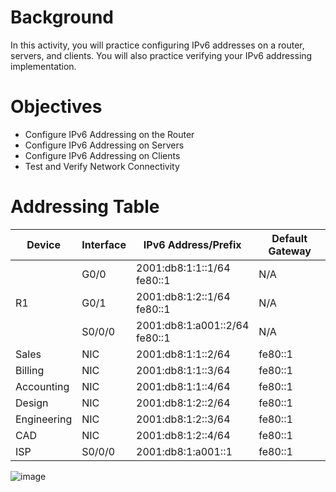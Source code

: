 # Background
In this activity, you will practice configuring IPv6 addresses on a router, servers, and clients. You will also practice verifying your IPv6 addressing implementation.
# Objectives
- Configure IPv6 Addressing on the Router
- Configure IPv6 Addressing on Servers
- Configure IPv6 Addressing on Clients
- Test and Verify Network Connectivity
# Addressing Table
<body>
    <div>
        <table>
            <thead>
                <tr>
                    <th>Device</th>
                    <th>Interface</th>
                    <th>IPv6 Address/Prefix</th>
                    <th>Default Gateway</th>
                </tr>
            </thead>
            <tbody>
                <tr>
                    <td rowspan="3">R1</td>
                    <td><span>G0/0</span></td>
                    <td>
                        <span>2001:db8:1:1::1/64</span><br>
                        <span>fe80::1</span>
                    </td>
                    <td>N/A</td>
                </tr>
                <tr>
                    <td><span>G0/1</span></td>
                    <td>
                        <span>2001:db8:1:2::1/64</span><br>
                        <span>fe80::1</span>
                    </td>
                    <td>N/A</td>
                </tr>
                <tr>
                    <td><span>S0/0/0</span></td>
                    <td>
                        <span>2001:db8:1:a001::2/64</span><br>
                        <span>fe80::1</span>
                    </td>
                    <td>N/A</td>
                </tr>
                <tr>
                    <td>Sales</td>
                    <td>NIC</td>
                    <td><span>2001:db8:1:1::2/64</span></td>
                    <td><span>fe80::1</span></td>
                </tr>
                <tr>
                    <td>Billing</td>
                    <td>NIC</td>
                    <td><span>2001:db8:1:1::3/64</span></td>
                    <td><span>fe80::1</span></td>
                </tr>
                <tr>
                    <td>Accounting</td>
                    <td>NIC</td>
                    <td><span>2001:db8:1:1::4/64</span></td>
                    <td><span>fe80::1</span></td>
                </tr>
                <tr>
                    <td>Design</td>
                    <td>NIC</td>
                    <td><span>2001:db8:1:2::2/64</span></td>
                    <td><span>fe80::1</span></td>
                </tr>
                <tr>
                    <td>Engineering</td>
                    <td>NIC</td>
                    <td><span>2001:db8:1:2::3/64</span></td>
                    <td><span>fe80::1</span></td>
                </tr>
                <tr>
                    <td>CAD</td>
                    <td>NIC</td>
                    <td><span>2001:db8:1:2::4/64</span></td>
                    <td><span>fe80::1</span></td>
                </tr>
                <tr>
                    <td>ISP</td>
                    <td><span>S0/0/0</span></td>
                    <td><span>2001:db8:1:a001::1</span></td>
                    <td><span>fe80::1</span></td>
                </tr>
            </tbody>
        </table>
    </div>
</body>

![image](https://github.com/user-attachments/assets/8e43dd7e-f2b5-467a-9aca-417e705d543c)
